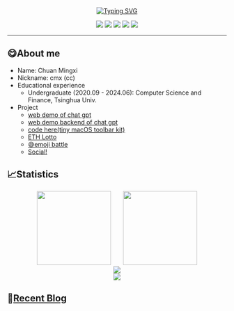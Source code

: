 <!--
**chuanmx20/chuanmx20** is a ✨ _special_ ✨ repository because its `README.md` (this file) appears on your GitHub profile.
Here are some ideas to get you started:

- 🔭 I’m currently working on ...
- 🌱 I’m currently learning ...
- 👯 I’m looking to collaborate on ...
- 🤔 I’m looking for help with ...
- 💬 Ask me about ...
- 📫 How to reach me: ...
- 😄 Pronouns: ...
- ⚡ Fun fact: ...
-->
<center>
<a href="https://git.io/typing-svg"><img src="https://readme-typing-svg.herokuapp.com?font=Fira+Code&weight=600&size=28&duration=4500&pause=1000&color=E9F700&center=true&vCenter=true&repeat=false&width=435&lines=Hello,+this+is+chuanmx+%3AD" alt="Typing SVG" /></a>  
</a></center>

<p align="center">
<a title="github" target="_blank" href="https://github.com/chuanmx20"><img src="https://img.shields.io/badge/dynamic/json?label=GitHub&suffix=%20followers&query=%24.data.totalSubs&url=https%3A%2F%2Fapi.spencerwoo.com%2Fsubstats%2F%3Fsource%3Dgithub%26queryKey%3Dchuanmx20&labelColor=282c34&color=353940&logo=github&longCache=true" ></a>
<a title="blog" target="_blank" href="https://chuanmx.cc"><img src="https://img.shields.io/badge/chuanmx-blog-00cc66" /></a>
<a title="vc" target="_blank" href="https://resume.chuanmx.cc"><img src="https://img.shields.io/badge/chuanmx-resume-00cccc" /></a>
<a title="chat" target="_blank" href="https://chat.chuanmx.cc"><img src="https://img.shields.io/badge/chuanmx-ChatGPT-009999" /></a>
<a title="h5game" target="_blank" href="https://h5game.chuanmx.cc"><img src="https://img.shields.io/badge/chuanmx-h5game-009966" /></a>
</p>

<HR>
    
## 😋About me
- Name: Chuan Mingxi
- Nickname: cmx (cc)
- Educational experience
    - Undergraduate (2020.09 - 2024.06): Computer Science and Finance, Tsinghua Univ.
- Project
    - [web demo of chat gpt](https://github.com/chuanmx20/web_gpt_frontend)
    - [web demo backend of chat gpt](https://github.com/chuanmx20/web_chatgpt_backend)
    - [code here(tiny macOS toolbar kit)](https://github.com/chuanmx20/Code-Here)
    - [ETH Lotto](https://github.com/chuanmx20/vue_lottery)
    - [😅emoji battle](https://play.google.com/store/apps/details?id=com.OttorGameStudio.SweatBattle)
    - [Social!](https://4fun.chat)
## 📈Statistics
<div align="center">
<span>  </span>
<img height="170px" src="https://github-readme-stats.vercel.app/api?username=chuanmx20" /><span>  </span><img height="170px" src="https://github-readme-stats.vercel.app/api/top-langs/?username=chuanmx20&layout=compact&langs_count=8" />
<span>  </span>
</div>

<div align="center">
    <img src="https://github-readme-activity-graph.cyclic.app/graph?username=chuanmx20&bg_color=fdf2f8&color=5f5d5f&line=4c9e8a&point=403d3d&area=true&hide_border=true)](https://github.com/ashutosh00710/github-readme-activity-graph" />
</div>
    
<div align="center">
    <img  src="https://github-readme-streak-stats.herokuapp.com/?user=chuanmx20" />
</div>

## 📝<a href="https://chuanmx.cc/" target="_blank">Recent Blog</a>
<!-- START_SECTION:blog -->
<!-- END_SECTION:blog -->
